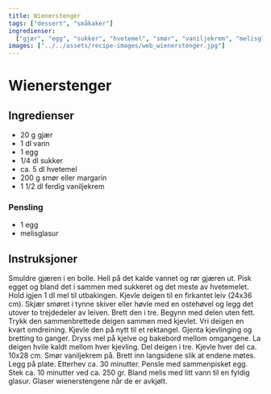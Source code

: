 ```yaml
---
title: Wienerstenger
tags: ["dessert", "småkaker"]
ingredienser:
  ["gjær", "egg", "sukker", "hvetemel", "smør", "vaniljekrem", "melisglasur"]
images: ["../../assets/recipe-images/web_wienerstenger.jpg"]
---
```


# Wienerstenger

## Ingredienser

- 20 g gjær
- 1 dl vann
- 1 egg
- 1/4 dl sukker
- ca. 5 dl hvetemel
- 200 g smør eller margarin
- 1 1/2 dl ferdig vaniljekrem

### Pensling

- 1 egg
- melisglasur

## Instruksjoner

Smuldre gjæren i en bolle. Hell på det kalde vannet og rør gjæren ut. Pisk egget og bland det i sammen med sukkeret og det meste av hvetemelet. Hold igjen 1 dl mel til utbakingen. Kjevle deigen til en firkantet leiv (24x36 cm). Skjær smøret i tynne skiver eller høvle med en ostehøvel og legg det utover to trejdedeler av leiven. Brett den i tre. Begynn med delen uten fett. Trykk den sammenbrettede deigen sammen med kjevlet. Vri deigen en kvart omdreining. Kjevle den på nytt til et rektangel. Gjenta kjevlinging og bretting to ganger. Dryss mel på kjelve og bakebord mellom omgangene. La deigen hvile kaldt mellom hver kjevling. Del deigen i tre. Kjevle hver del ca. 10x28 cm. Smør vaniljekrem på. Brett inn langsidene slik at endene møtes. Legg på plate. Etterhev ca. 30 minutter. Pensle med sammenpisket egg. Stek ca. 10 minutter ved ca. 250 gr. Bland melis med litt vann til en fyldig glasur. Glaser wienerstengene når de er avkjølt.
